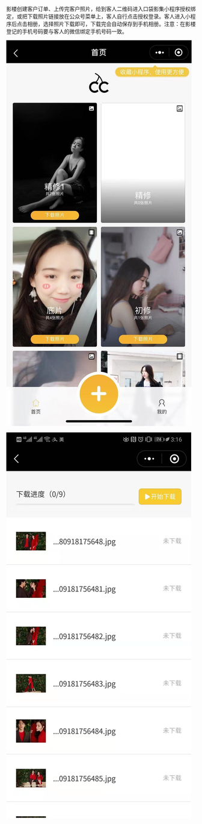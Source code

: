 影楼创建客户订单、上传完客户照片，给到客人二维码进入口袋影集小程序授权绑定，或把下载照片链接放在公众号菜单上，客人自行点击授权登录。客人进入小程序后点击相册，选择照片下载即可，下载完会自动保存到手机相册。注意：在影楼登记的手机号码要与客人的微信绑定手机号码一致。

![](/assets/WechatIMG2531.jpeg)

![](/assets/WechatIMG1877.jpeg)

